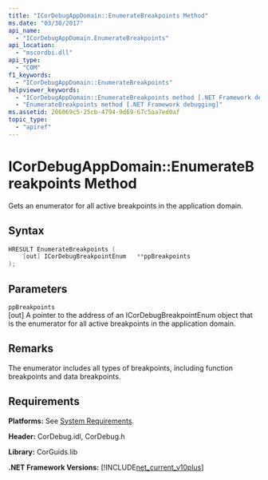 ```yaml
---
title: "ICorDebugAppDomain::EnumerateBreakpoints Method"
ms.date: "03/30/2017"
api_name: 
  - "ICorDebugAppDomain.EnumerateBreakpoints"
api_location: 
  - "mscordbi.dll"
api_type: 
  - "COM"
f1_keywords: 
  - "ICorDebugAppDomain::EnumerateBreakpoints"
helpviewer_keywords: 
  - "ICorDebugAppDomain::EnumerateBreakpoints method [.NET Framework debugging]"
  - "EnumerateBreakpoints method [.NET Framework debugging]"
ms.assetid: 206069c5-25cb-4794-9d69-67c5aa7ed0af
topic_type: 
  - "apiref"
---
```

# ICorDebugAppDomain::EnumerateBreakpoints Method
Gets an enumerator for all active breakpoints in the application domain.  
  
## Syntax  
  
```cpp  
HRESULT EnumerateBreakpoints (  
    [out] ICorDebugBreakpointEnum   **ppBreakpoints  
);  
```  
  
## Parameters  
 `ppBreakpoints`  
 [out] A pointer to the address of an ICorDebugBreakpointEnum object that is the enumerator for all active breakpoints in the application domain.  
  
## Remarks  
 The enumerator includes all types of breakpoints, including function breakpoints and data breakpoints.  
  
## Requirements  
 **Platforms:** See [System Requirements](../../get-started/system-requirements.md).  
  
 **Header:** CorDebug.idl, CorDebug.h  
  
 **Library:** CorGuids.lib  
  
 **.NET Framework Versions:** [!INCLUDE[net_current_v10plus](../../../../includes/net-current-v10plus-md.md)]
